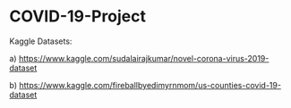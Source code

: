 # COVID-19-Project

Kaggle Datasets:

a) https://www.kaggle.com/sudalairajkumar/novel-corona-virus-2019-dataset

b) https://www.kaggle.com/fireballbyedimyrnmom/us-counties-covid-19-dataset
